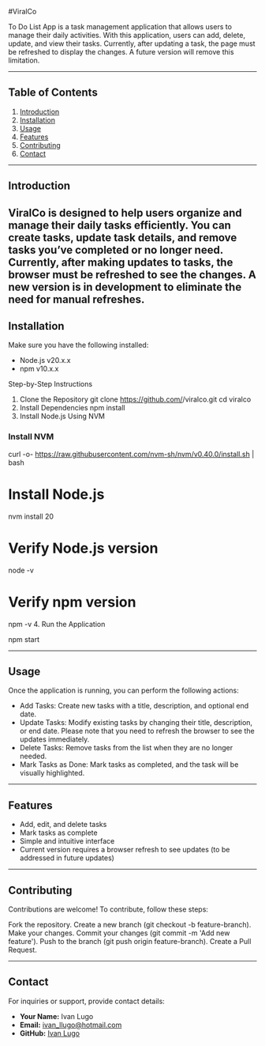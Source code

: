 #ViralCo

To Do List App is a task management application that allows users to manage their daily activities. With this application, users can add, delete, update, and view their tasks. Currently, after updating a task, the page must be refreshed to display the changes. A future version will remove this limitation.

---

## Table of Contents
1. [Introduction](#introduction)
2. [Installation](#installation)
3. [Usage](#usage)
4. [Features](#features)
5. [Contributing](#contributing)
6. [Contact](#contact)

---
Introduction
---
ViralCo is designed to help users organize and manage their daily tasks efficiently. You can create tasks, update task details, and remove tasks you’ve completed or no longer need. Currently, after making updates to tasks, the browser must be refreshed to see the changes. A new version is in development to eliminate the need for manual refreshes.
---
Installation
---
Make sure you have the following installed:

- Node.js v20.x.x
- npm v10.x.x

Step-by-Step Instructions
1. Clone the Repository
git clone https://github.com/<your-username>/viralco.git
cd viralco
2. Install Dependencies
npm install
3. Install Node.js Using NVM
### Install NVM
curl -o- https://raw.githubusercontent.com/nvm-sh/nvm/v0.40.0/install.sh | bash

# Install Node.js
nvm install 20

# Verify Node.js version
node -v

# Verify npm version
npm -v
4. Run the Application

npm start

---
Usage
---
Once the application is running, you can perform the following actions:

- Add Tasks: Create new tasks with a title, description, and optional end date.
- Update Tasks: Modify existing tasks by changing their title, description, or end date. Please note that you need to refresh the browser to see the updates immediately.
- Delete Tasks: Remove tasks from the list when they are no longer needed.
- Mark Tasks as Done: Mark tasks as completed, and the task will be visually highlighted.
---
Features
---
- Add, edit, and delete tasks
- Mark tasks as complete
- Simple and intuitive interface
- Current version requires a browser refresh to see updates (to be addressed in future updates)
---
Contributing
---
Contributions are welcome! To contribute, follow these steps:

Fork the repository.
Create a new branch (git checkout -b feature-branch).
Make your changes.
Commit your changes (git commit -m 'Add new feature').
Push to the branch (git push origin feature-branch).
Create a Pull Request.

---
Contact
---
For inquiries or support, provide contact details:
- **Your Name:** Ivan Lugo
- **Email:** ivan_llugo@hotmail.com
- **GitHub:** [Ivan Lugo](https://github.com/<your-github-username>)
